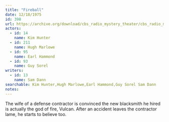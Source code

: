 ```yaml
---
title: "Fireball"
date: 12/18/1975
id: 398
url: https://archive.org/download/cbs_radio_mystery_theater/cbs_radio_mystery_theater-0351-0400.zip/cbs_radio_mystery_theater-0351-0400%2Fcbsrmt_0398_fireball.mp3
actors:  
  - id: 14
    name: Kim Hunter  
  - id: 211
    name: Hugh Marlowe  
  - id: 95
    name: Earl Hammond  
  - id: 93
    name: Guy Sorel
writers:  
  - id: 13
    name: Sam Dann
searchable: Kim Hunter,Hugh Marlowe,Earl Hammond,Guy Sorel Sam Dann
notes:  
---
```

The wife of a defense contractor is convinced the new blacksmith he hired is actually the god of fire, Vulcan. After an accident leaves the contractor lame, he starts to believe too.